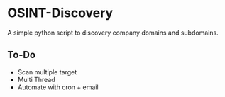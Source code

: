 # OSINT-Discovery
A simple python script to discovery company domains and subdomains.


## To-Do
- Scan multiple target
- Multi Thread
- Automate with cron + email 
